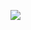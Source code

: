 ![](https://github.com/Yvettezun/Yvettezun/blob/main/Pink%20and%20Tan%20Flowers%20Modern%20Artisan%20Business%20X-Frame%20Banner%20(1280%20%C3%97%20640%20px).png)
